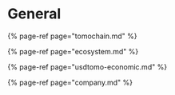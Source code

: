 # General

{% page-ref page="tomochain.md" %}

{% page-ref page="ecosystem.md" %}

{% page-ref page="usdtomo-economic.md" %}



{% page-ref page="company.md" %}

